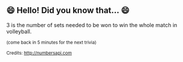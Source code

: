 ## :smile: Hello! Did you know that... :smile:
3 is the number of sets needed to be won to win the whole match in volleyball.

<sup>(come back in 5 minutes for the next trivia)</sup>


<sup>Credits: http://numbersapi.com</sup>
